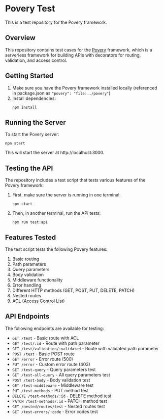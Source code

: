 # Povery Test

This is a test repository for the Povery framework.

## Overview

This repository contains test cases for the [Povery](https://github.com/sickOscar/povery) framework, which is a serverless framework for building APIs with decorators for routing, validation, and access control.

## Getting Started

1. Make sure you have the Povery framework installed locally (referenced in package.json as `"povery": "file:../povery"`)
2. Install dependencies:
   ```
   npm install
   ```

## Running the Server

To start the Povery server:

```
npm start
```

This will start the server at http://localhost:3000.

## Testing the API

The repository includes a test script that tests various features of the Povery framework:

1. First, make sure the server is running in one terminal:
   ```
   npm start
   ```

2. Then, in another terminal, run the API tests:
   ```
   npm run test:api
   ```

## Features Tested

The test script tests the following Povery features:

1. Basic routing
2. Path parameters
3. Query parameters
4. Body validation
5. Middleware functionality
6. Error handling
7. Different HTTP methods (GET, POST, PUT, DELETE, PATCH)
8. Nested routes
9. ACL (Access Control List)

## API Endpoints

The following endpoints are available for testing:

- `GET /test` - Basic route with ACL
- `GET /test/:id` - Route with path parameter
- `GET /test/validation/:validated` - Route with validated path parameter
- `POST /test` - Basic POST route
- `GET /error` - Error route (500)
- `PUT /error` - Custom error route (403)
- `GET /test-query` - Query parameters test
- `GET /test-all-query` - All query parameters test
- `POST /test-body` - Body validation test
- `GET /test-middleware` - Middleware test
- `PUT /test-methods` - PUT method test
- `DELETE /test-methods/:id` - DELETE method test
- `PATCH /test-methods/:id` - PATCH method test
- `GET /nested/routes/test` - Nested routes test
- `GET /test-errors/:code` - Error codes test